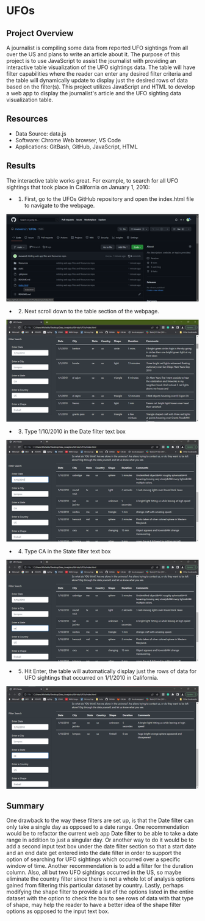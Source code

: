 # UFOs

## Project Overview
A journalist is compiling some data from reported UFO sightings from all over the US and plans to write an article about it.  The purpose of this project is to use JavaScript to assist the journalist with providing an interactive table visualization of the UFO sightings data.  The table will have filter capabilities where the reader can enter any desired filter criteria and the table will dynamically update to display just the desired rows of data based on the filter(s).  This project utilizes JavaScript and HTML to develop a web app to display the journalist's article and the UFO sighting data visualization table.

## Resources
- Data Source: data.js
- Software: Chrome Web browser, VS Code
- Applications: GitBash, GitHub, JavaScript, HTML

## Results
The interactive table works great.  For example, to search for all UFO sightings that took place in California on January 1, 2010:
- 1) First, go to the UFOs GitHub repository and open the index.html file to navigate to the webpage.

![github click](https://github.com/mewers2/UFOs/blob/main/Resources/1_github.png)

- 2) Next scroll down to the table section of the webpage.

![table scroll](https://github.com/mewers2/UFOs/blob/main/Resources/2_table_screenshot.png)

- 3) Type 1/10/2010 in the Date filter text box

![type date](https://github.com/mewers2/UFOs/blob/main/Resources/3_date.png)

- 4) Type CA in the State filter text box

![type state](https://github.com/mewers2/UFOs/blob/main/Resources/4_state.png)

- 5) Hit Enter, the table will automatically display just the rows of data for UFO sightings that occurred on 1/1/2010 in California.

![hit enter](https://github.com/mewers2/UFOs/blob/main/Resources/5_enter.png)

## Summary
One drawback to the way these filters are set up, is that the Date filter can only take a single day as opposed to a date range. One recommendation would be to refactor the current web app Date filter to be able to take a date range in addition to just a singular day.  Or another way to do it would be to add a second input text box under the date filter section so that a start date and an end date get entered into the date filter in order to support the option of searching for UFO sightings which occurred over a specific window of time.  Another recommendation is to add a filter for the duration column.  Also, all but two UFO sightings occurred in the US, so maybe eliminate the country filter since there is not a whole lot of analysis options gained from filtering this particular dataset by country. Lastly, perhaps modifying the shape filter to provide a list of the options listed in the entire dataset with the option to check the box to see rows of data with that type of shape, may help the reader to have a better idea of the shape filter options as opposed to the input text box.
